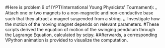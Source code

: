 #Here is problem 9 of IYPT(International Young Physicists' Tournament):
。Attach one or two magnets to a non-magnetic and non-conductive base such that they attract a magnet suspended from a string. 
。Investigate how the motion of the moving magnet depends on relevant parameters.
#These scripts derived the equation of motion of the swinging pendulum through the Lagrange Equation, calculated by scipy.
#Afterwards, a corresponding VPython animation is provided to visualize the computation.
